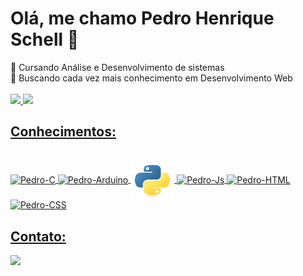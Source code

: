 <h1> Olá, me chamo Pedro Henrique Schell 🤙 </h1>
👾 Cursando Análise e Desenvolvimento de sistemas 
<br>
📕 Buscando cada vez mais conhecimento em Desenvolvimento Web
<br>
<br>
<div>
  <a href="https://github.com/pedroschell">
  <img height="170em" src="https://github-readme-stats.vercel.app/api?username=pedroschell&show_icons=true&theme=tokyonight&include_all_commits=true&count_private=true"/>
  <img height="140em" src="https://github-readme-stats.vercel.app/api/top-langs/?username=pedroschell&layout=compact&langs_count=7&theme=tokyonight"/>
</div>
<h2> Conhecimentos: </h2> 
<div style="display: inline_block"><br>
  <img align="center" alt="Pedro-C" height="60" width="70" src="https://cdn.jsdelivr.net/gh/devicons/devicon/icons/c/c-plain.svg">
  <img align="center" alt="Pedro-Arduino" height="75" width="70" src="https://cdn.jsdelivr.net/gh/devicons/devicon/icons/arduino/arduino-original.svg">
  <img align="center" alt="Pedro-Python" height="60" width="70" src="https://raw.githubusercontent.com/devicons/devicon/master/icons/python/python-original.svg">
  <img align="center" alt="Pedro-Js" height="60" width="70" src="https://cdn.jsdelivr.net/gh/devicons/devicon/icons/javascript/javascript-original.svg">
  <img align="center" alt="Pedro-HTML" height="60" width="70" src="https://cdn.jsdelivr.net/gh/devicons/devicon/icons/html5/html5-plain.svg">
  <img align="center" alt="Pedro-CSS" height="60" width="70" src="https://cdn.jsdelivr.net/gh/devicons/devicon/icons/css3/css3-plain.svg">
</div>
<h2> Contato: </h2>
<div>
  <a href="https://www.linkedin.com/in/pedro-henrique-schell" target="_blank"><img src="https://img.shields.io/badge/-LinkedIn-%230077B5?style=for-the-badge&logo=linkedin&logoColor=white" target="_blank"></a> 
</div>
